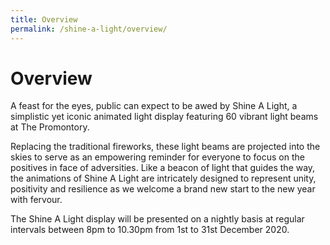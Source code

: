 ```yaml
---
title: Overview
permalink: /shine-a-light/overview/
---
```


# Overview

A feast for the eyes, public can expect to be awed by Shine A Light, a simplistic yet iconic animated light display featuring 60 vibrant light beams at The Promontory. 

Replacing the traditional fireworks, these light beams are projected into the skies to serve as an empowering reminder for everyone to focus on the positives in face of adversities. Like a beacon of light that guides the way, the animations of Shine A Light are intricately designed to represent unity, positivity and resilience as we welcome a brand new start to the new year with fervour. 

The Shine A Light display will be presented on a nightly basis at regular intervals between 8pm to 10.30pm from 1st to 31st December 2020.
